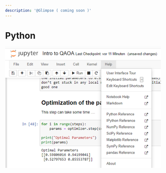 ```yaml
---
description: '@Glimpse ( coming soon )'
---
```


# Python

![](<../../.gitbook/assets/image (3) (1) (1).png>)
